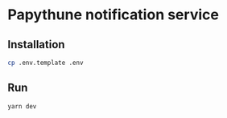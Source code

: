 # Papythune notification service

## Installation

```bash
cp .env.template .env
```

## Run

```bash
yarn dev
```
